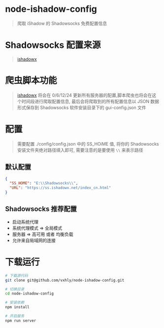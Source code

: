 # node-ishadow-config

> 爬取 iShadow 的 Shadowsocks 免费配置信息

# Shadowsocks 配置来源

> [ishadowx](https://ss.ishadowx.net/index_cn.html)

# 爬虫脚本功能

> [ishadowx](https://ss.ishadowx.net/index_cn.html) 将会在 0/6/12/24 更新所有服务器的配置,脚本爬虫也将会在这个时间段进行爬取配置信息, 最后会将爬取到的所有配置信息以 JSON 数据形式保存到 Shadowsocks 软件安装目录下的 gui-config.json 文件

# 配置

> 需要配置 ./config/config.json 中的 SS_HOiME 值, 将你的 Shadowsocks 安装文件夹绝对路径填入即可, 需要注意的是要使用 `\\` 来表示路径

## 默认配置

```json
{
  "SS_HOME": "E:\\Shadowsocks\\",
  "URL": "https://ss.ishadowx.net/index_cn.html"
}
```

## Shadowsocks 推荐配置

- 启动系统代理
- 系统代理模式 => 全局模式
- 服务器 => 高可用 或者 均衡负载
- 允许来自局域网的连接

# 下载运行

```bash
# 下载源代码
git clone git@github.com/vxhly/node-ishadow-config.git

# 切换目录
cd node-ishadow-config

# 安装依赖
npm install

# 开启服务
npm run server
```
